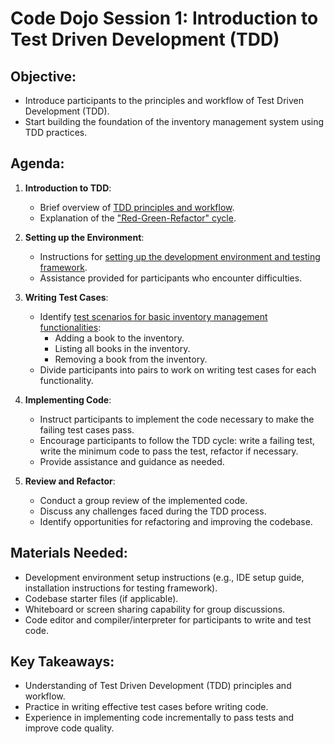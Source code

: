 # Code Dojo Session 1: Introduction to Test Driven Development (TDD)

## Objective:
- Introduce participants to the principles and workflow of Test Driven Development (TDD).
- Start building the foundation of the inventory management system using TDD practices.

## Agenda:
1. **Introduction to TDD**:
   - Brief overview of [TDD principles and workflow](tdd-princepals-and-workflow.md).
   - Explanation of the ["Red-Green-Refactor" cycle](red-green-refactor-cycle.md).
   
2. **Setting up the Environment**:
   - Instructions for [setting up the development environment and testing framework](setting-up-dev-test-environment.md).
   - Assistance provided for participants who encounter difficulties.

3. **Writing Test Cases**:
   - Identify [test scenarios for basic inventory management functionalities](basic-ims-tests.md):
     - Adding a book to the inventory.
     - Listing all books in the inventory.
     - Removing a book from the inventory.
   - Divide participants into pairs to work on writing test cases for each functionality.
   
4. **Implementing Code**:
   - Instruct participants to implement the code necessary to make the failing test cases pass.
   - Encourage participants to follow the TDD cycle: write a failing test, write the minimum code to pass the test, refactor if necessary.
   - Provide assistance and guidance as needed.

5. **Review and Refactor**:
   - Conduct a group review of the implemented code.
   - Discuss any challenges faced during the TDD process.
   - Identify opportunities for refactoring and improving the codebase.
   
## Materials Needed:
- Development environment setup instructions (e.g., IDE setup guide, installation instructions for testing framework).
- Codebase starter files (if applicable).
- Whiteboard or screen sharing capability for group discussions.
- Code editor and compiler/interpreter for participants to write and test code.

## Key Takeaways:
- Understanding of Test Driven Development (TDD) principles and workflow.
- Practice in writing effective test cases before writing code.
- Experience in implementing code incrementally to pass tests and improve code quality.

